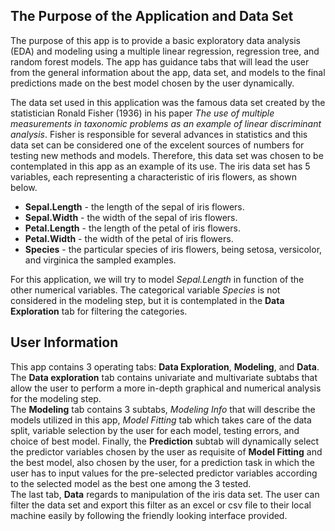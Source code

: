 
## The Purpose of the Application and Data Set

The purpose of this app is to provide a basic exploratory data analysis (EDA) and modeling using a multiple linear regression, regression tree, and random forest models. The app has guidance tabs that will lead the user from the general information about the app, data set, and models to the final predictions made on the best model chosen by the user dynamically.

The data set used in this application was the famous data set created by the statistician Ronald Fisher (1936) in his paper *The use of multiple measurements in taxonomic problems as an example of linear discriminant analysis*. Fisher is responsible for several advances in statistics and this data set can be considered one of the excelent sources of numbers for testing new methods and models. Therefore, this data set was chosen to be contemplated in this app as an example of its use. The iris data set has 5 variables, each representing a characteristic of iris flowers, as shown below.

   * **Sepal.Length** - the length of the sepal of iris flowers.
   * **Sepal.Width** - the width of the sepal of iris flowers.
   * **Petal.Length** - the length of the petal of iris flowers.
   * **Petal.Width** - the width of the petal of iris flowers.
   * **Species** - the particular species of iris flowers, being setosa, versicolor, and virginica the sampled examples.

For this application, we will try to model *Sepal.Length* in function of the other numerical variables. The categorical variable *Species* is not considered in the modeling step, but it is contemplated in the **Data Exploration** tab for filtering the categories.

## User Information

This app contains 3 operating tabs: **Data Exploration**, **Modeling**, and **Data**. The **Data exploration** tab contains univariate and multivariate subtabs that allow the user to perform a more in-depth graphical and numerical analysis for the modeling step.    
   The **Modeling** tab contains 3 subtabs, *Modeling Info* that will describe the models utilized in this app, *Model Fitting* tab which takes care of the data split, variable selection by the user for each model, testing errors, and choice of best model. Finally, the **Prediction** subtab will dynamically select the predictor variables chosen by the user as requisite of **Model Fitting** and the best model, also chosen by the user, for a prediction task in which the user has to input values for the pre-selected predictor variables according to the selected model as the best one among the 3 tested.    
   The last tab, **Data** regards to manipulation of the iris data set. The user can filter the data set and export this filter as an excel or csv file to their local machine easily by following the friendly looking interface provided.
